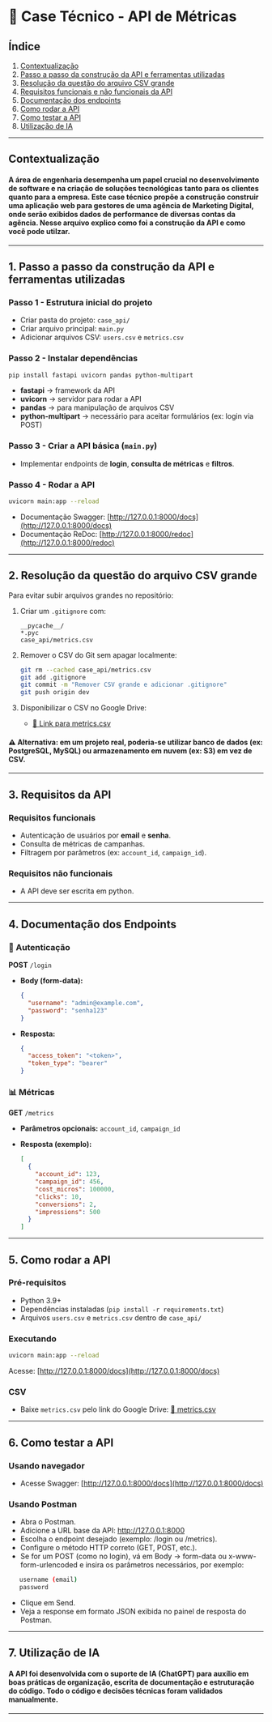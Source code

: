 # 📌 Case Técnico - API de Métricas

## Índice
1. [Contextualização](#contextualização)  
2. [Passo a passo da construção da API e ferramentas utilizadas](#passo-a-passo-da-construção-da-api-e-ferramentas-utilizadas)  
3. [Resolução da questão do arquivo CSV grande](#resolução-da-questão-do-arquivo-csv-grande)  
4. [Requisitos funcionais e não funcionais da API](#requisitos-funcionais-e-não-funcionais-da-api)  
5. [Documentação dos endpoints](#documentação-dos-endpoints)  
6. [Como rodar a API](#como-rodar-a-api)  
7. [Como testar a API](#como-testar-a-api)  
8. [Utilização de IA](#utilização-de-ia)  
---

## Contextualização
#### A área de engenharia desempenha um papel crucial no desenvolvimento de software e na criação de soluções tecnológicas tanto para os clientes quanto para a empresa. Este case técnico propõe a construção construir uma aplicação web para gestores de uma agência de Marketing Digital, onde serão exibidos dados de performance de diversas contas da agência. Nesse arquivo explico como foi a construção da API e como você pode utilzar.
---

## 1. Passo a passo da construção da API e ferramentas utilizadas

### Passo 1 - Estrutura inicial do projeto
* Criar pasta do projeto: `case_api/`
* Criar arquivo principal: `main.py`
* Adicionar arquivos CSV: `users.csv` e `metrics.csv`

### Passo 2 - Instalar dependências
```bash
pip install fastapi uvicorn pandas python-multipart
```
* **fastapi** → framework da API
* **uvicorn** → servidor para rodar a API
* **pandas** → para manipulação de arquivos CSV
* **python-multipart** → necessário para aceitar formulários (ex: login via POST)

### Passo 3 - Criar a API básica (`main.py`)
* Implementar endpoints de **login**, **consulta de métricas** e **filtros**.

### Passo 4 - Rodar a API
```bash
uvicorn main:app --reload
```
* Documentação Swagger: [http://127.0.0.1:8000/docs](http://127.0.0.1:8000/docs)
* Documentação ReDoc: [http://127.0.0.1:8000/redoc](http://127.0.0.1:8000/redoc)
---

## 2. Resolução da questão do arquivo CSV grande
Para evitar subir arquivos grandes no repositório:

1. Criar um `.gitignore` com:

   ```gitignore
   __pycache__/
   *.pyc
   case_api/metrics.csv
   ```
2. Remover o CSV do Git sem apagar localmente:

   ```bash
   git rm --cached case_api/metrics.csv
   git add .gitignore
   git commit -m "Remover CSV grande e adicionar .gitignore"
   git push origin dev
   ```
3. Disponibilizar o CSV no Google Drive:

   * [📂 Link para metrics.csv](https://drive.google.com/drive/folders/1wvkKhZcoikv4z4l40LCoj4-YVowotmQp?usp=sharing)

#### ⚠️ **Alternativa**: em um projeto real, poderia-se utilizar **banco de dados** (ex: PostgreSQL, MySQL) ou **armazenamento em nuvem** (ex: S3) em vez de CSV.
---

## 3. Requisitos da API

### Requisitos funcionais
* Autenticação de usuários por **email** e **senha**.
* Consulta de métricas de campanhas.
* Filtragem por parâmetros (ex: `account_id`, `campaign_id`).

### Requisitos não funcionais
* A API deve ser escrita em python.
---

## 4. Documentação dos Endpoints

### 🔑 Autenticação

**POST** `/login`

* **Body (form-data):**

  ```json
  {
    "username": "admin@example.com",
    "password": "senha123"
  }
  ```
* **Resposta:**

  ```json
  {
    "access_token": "<token>",
    "token_type": "bearer"
  }
  ```

### 📊 Métricas

**GET** `/metrics`

* **Parâmetros opcionais:** `account_id`, `campaign_id`
* **Resposta (exemplo):**

  ```json
  [
    {
      "account_id": 123,
      "campaign_id": 456,
      "cost_micros": 100000,
      "clicks": 10,
      "conversions": 2,
      "impressions": 500
    }
  ]
  ```

---

## 5. Como rodar a API

### Pré-requisitos
* Python 3.9+
* Dependências instaladas (`pip install -r requirements.txt`)
* Arquivos `users.csv` e `metrics.csv` dentro de `case_api/`

### Executando
```bash
uvicorn main:app --reload
```
Acesse: [http://127.0.0.1:8000/docs](http://127.0.0.1:8000/docs)

### CSV

* Baixe `metrics.csv` pelo link do Google Drive: [📂 metrics.csv](https://drive.google.com/drive/folders/1wvkKhZcoikv4z4l40LCoj4-YVowotmQp?usp=sharing)
---

## 6. Como testar a API

### Usando navegador

* Acesse Swagger: [http://127.0.0.1:8000/docs](http://127.0.0.1:8000/docs)

### Usando Postman 
- Abra o Postman.
- Adicione a URL base da API: http://127.0.0.1:8000
- Escolha o endpoint desejado (exemplo: /login ou /metrics).
- Configure o método HTTP correto (GET, POST, etc.).
- Se for um POST (como no login), vá em Body → form-data ou x-www-form-urlencoded e insira os parâmetros necessários, por exemplo:
 ```bash 
    username (email)
    password
```
- Clique em Send.
- Veja a response em formato JSON exibida no painel de resposta do Postman.
---

## 7. Utilização de IA

#### A API foi desenvolvida com o suporte de **IA (ChatGPT)** para auxílio em boas práticas de organização, escrita de documentação e estruturação do código. Todo o código e decisões técnicas foram validados manualmente.
---


